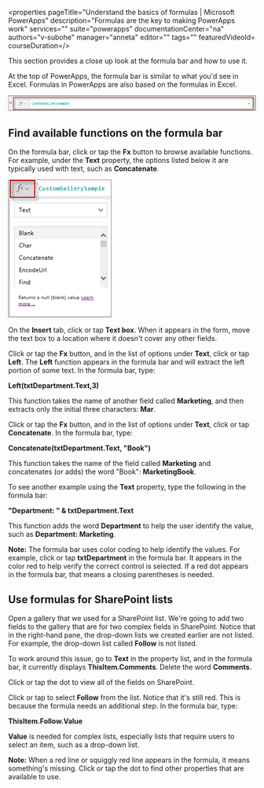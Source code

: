 <properties
   pageTitle="Understand the basics of formulas | Microsoft PowerApps"
   description="Formulas are the key to making PowerApps work"
   services=""
   suite="powerapps"
   documentationCenter="na"
   authors="v-subohe"
   manager="anneta"
   editor=""
   tags=""
   featuredVideoId=
   courseDuration=/>

<tags
   ms.service="powerapps"
   ms.devlang="na"
   ms.topic="get-started-article"
   ms.tgt_pltfrm="na"
   ms.workload="na"
   ms.date="06/28/2017"
   ms.author="v-subohe"/>

This section provides a close up look at the formula bar and how to use it.

At the top of PowerApps, the formula bar is similar to what you'd see in Excel. Formulas in PowerApps are also based on the formulas in Excel.

![Formula bar](./media/learning-understand-basics-formulas/formula-bar1.png)

## Find available functions on the formula bar
On the formula bar, click or tap the **Fx** button to browse available functions. For example, under the **Text** property, the options listed below it are typically used with text, such as **Concatenate**.

![Fx button on the formula bar](./media/learning-understand-basics-formulas/formula-fx-button.png)

On the **Insert** tab, click or tap **Text box**. When it appears in the form, move the text box to a location where it doesn't cover any other fields.

Click or tap the **Fx** button, and in the list of options under **Text**, click or tap **Left**. The **Left** function appears in the formula bar and will extract the left portion of some text. In the formula bar, type:

**Left(txtDepartment.Text,3)**

This function takes the name of another field called **Marketing**, and then extracts only the initial three characters: **Mar**.

Click or tap the **Fx** button, and in the list of options under **Text**, click or tap **Concatenate**. In the formula bar, type:

**Concatenate(txtDepartment.Text, "Book")**

This function takes the name of the field called **Marketing** and concatenates (or adds) the word "Book": **MarketingBook**.

To see another example using the **Text** property, type the following in the formula bar:

**"Department: " & txtDepartment.Text**

This function adds the word **Department** to help the user identify the value, such as **Department: Marketing**.

**Note:** The formula bar uses color coding to help identify the values. For example, click or tap **txtDepartment** in the formula bar. It appears in the color red to help verify the correct control is selected. If a red dot appears in the formula bar, that means a closing parentheses is needed.

## Use formulas for SharePoint lists
Open a gallery that we used for a SharePoint list. We're going to add two fields to the gallery that are for two complex fields in SharePoint. Notice that in the right-hand pane, the drop-down lists we created earlier are not listed. For example, the drop-down list called **Follow** is not listed.

To work around this issue, go to **Text** in the property list, and in the formula bar, it currently displays **ThisItem.Comments**. Delete the word **Comments**.

Click or tap the dot to view all of the fields on SharePoint.

Click or tap to select **Follow** from the list. Notice that it's still red. This is because the formula needs an additional step. In the formula bar, type:

**ThisItem.Follow.Value**

**Value** is needed for complex lists, especially lists that require users to select an item, such as a drop-down list.

**Note:** When a red line or squiggly red line appears in the formula, it means something's missing. Click or tap the dot to find other properties that are available to use.
